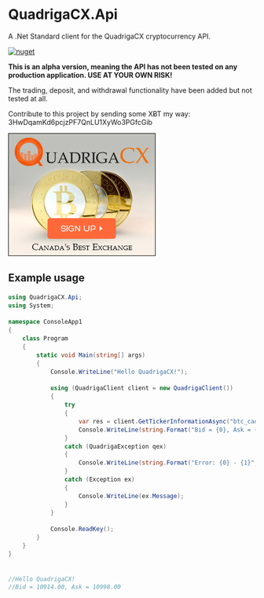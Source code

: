# QuadrigaCX.Api
A .Net Standard client for the QuadrigaCX cryptocurrency API. 



[![nuget](https://img.shields.io/nuget/v/QuadrigaCX.Api.svg)](https://www.nuget.org/packages/QuadrigaCX.Api/)

**This is an alpha version, meaning the API has not been tested on any production application. USE AT YOUR OWN RISK!**

The trading, deposit, and withdrawal functionality have been added but not tested at all.

Contribute to this project by sending some XɃT my way:  3HwDqamKd6pcjzPF7QnLU1XyWo3PGfcGib

[![Sign-up with QuadrigaCX](https://github.com/RobJohnston/QuadrigaCX.Api/blob/master/QCX%20300x250%20White%20CDN%20Sign%20Up.jpg)](https://www.quadrigacx.com/?ref=c7flx49lbhc3b1awgl8pig7l)


## Example usage

```cs
using QuadrigaCX.Api;
using System;

namespace ConsoleApp1
{
    class Program
    {
        static void Main(string[] args)
        {
            Console.WriteLine("Hello QuadrigaCX!");

            using (QuadrigaClient client = new QuadrigaClient())
            {
                try
                {
                    var res = client.GetTickerInformationAsync("btc_cad").GetAwaiter().GetResult();
                    Console.WriteLine(string.Format("Bid = {0}, Ask = {1}", res.Bid, res.Ask));
                }
                catch (QuadrigaException qex)
                {
                    Console.WriteLine(string.Format("Error: {0} - {1}", qex.Code, qex.Message));
                }
                catch (Exception ex)
                {
                    Console.WriteLine(ex.Message);
                }
            }

            Console.ReadKey();
        }
    }
}


//Hello QuadrigaCX!
//Bid = 10914.00, Ask = 10998.00
```